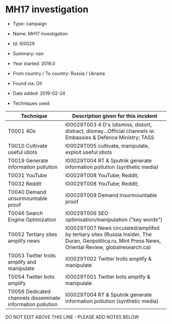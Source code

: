 # MH17 investigation

* Type: campaign

* Name: MH17 investigation

* Id: I00029

* Summary: nan

* Year started: 2016.0

* From country / To country: Russia / Ukraine

* Found via: OII

* Date added: 2019-02-24

* Techniques used: 

| Technique | Description given for this incident |
| --------- | ------------------------- |
| T0001 4Ds | I00029T003 4 D's (dismiss, distort, distract, dismay...Official channels ie: Embassies & Defence Ministry; TASS |
| T0010 Cultivate useful idiots | I00029T005 cultivate, manipulate, exploit useful idiots |
| T0019 Generate information pollution | I00029T004 RT & Sputnik generate information pollution (synthetic media) |
| T0031 YouTube | I00029T008 YouTube; Reddit;  |
| T0032 Reddit | I00029T008 YouTube; Reddit;  |
| T0040 Demand unsurmountable proof | I00029T009 Demand insurmountable proof |
| T0046 Search Engine Optimization | I00029T006 SEO optimisation/manipulation ("key words") |
| T0052 Tertiary sites amplify news | I00029T007 News circulated/amplifed by tertiary sites (Russia Insider, The Duran, Geopolitica.ru, Mint Press News, Oriental Review, globalresearch.ca) |
| T0053 Twitter trolls amplify and manipulate | I00029T002 Twitter trolls amplify & manipulate |
| T0054 Twitter bots amplify | I00029T001 Twitter bots amplify & manipulate |
| T0056 Dedicated channels disseminate information pollution | I00029T004 RT & Sputnik generate information pollution (synthetic media) |


DO NOT EDIT ABOVE THIS LINE - PLEASE ADD NOTES BELOW